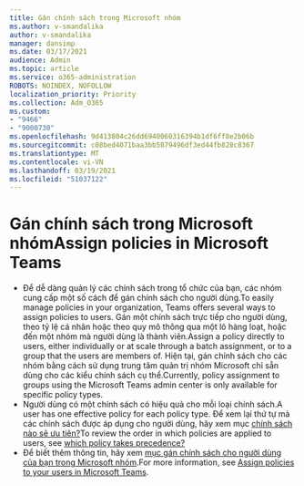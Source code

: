 ```yaml
---
title: Gán chính sách trong Microsoft nhóm
ms.author: v-smandalika
author: v-smandalika
manager: dansimp
ms.date: 03/17/2021
audience: Admin
ms.topic: article
ms.service: o365-administration
ROBOTS: NOINDEX, NOFOLLOW
localization_priority: Priority
ms.collection: Adm_O365
ms.custom:
- "9466"
- "9000730"
ms.openlocfilehash: 9d413804c26dd6940060316394b1df6ff8e2b06b
ms.sourcegitcommit: c08bed4071baa3bb5879496df3ed44fb828c8367
ms.translationtype: MT
ms.contentlocale: vi-VN
ms.lasthandoff: 03/19/2021
ms.locfileid: "51037122"
---
```

# <a name="assign-policies-in-microsoft-teams"></a><span data-ttu-id="34f7e-102">Gán chính sách trong Microsoft nhóm</span><span class="sxs-lookup"><span data-stu-id="34f7e-102">Assign policies in Microsoft Teams</span></span>

- <span data-ttu-id="34f7e-103">Để dễ dàng quản lý các chính sách trong tổ chức của bạn, các nhóm cung cấp một số cách để gán chính sách cho người dùng.</span><span class="sxs-lookup"><span data-stu-id="34f7e-103">To easily manage policies in your organization, Teams offers several ways to assign policies to users.</span></span> <span data-ttu-id="34f7e-104">Gán một chính sách trực tiếp cho người dùng, theo tỷ lệ cá nhân hoặc theo quy mô thông qua một lô hàng loạt, hoặc đến một nhóm mà người dùng là thành viên.</span><span class="sxs-lookup"><span data-stu-id="34f7e-104">Assign a policy directly to users, either individually or at scale through a batch assignment, or to a group that the users are members of.</span></span>  <span data-ttu-id="34f7e-105">Hiện tại, gán chính sách cho các nhóm bằng cách sử dụng trung tâm quản trị nhóm Microsoft chỉ sẵn dùng cho các kiểu chính sách cụ thể.</span><span class="sxs-lookup"><span data-stu-id="34f7e-105">Currently, policy assignment to groups using the Microsoft Teams admin center is only available for specific policy types.</span></span> 
- <span data-ttu-id="34f7e-106">Người dùng có một chính sách có hiệu quả cho mỗi loại chính sách.</span><span class="sxs-lookup"><span data-stu-id="34f7e-106">A user has one effective policy for each policy type.</span></span> <span data-ttu-id="34f7e-107">Để xem lại thứ tự mà các chính sách được áp dụng cho người dùng, hãy xem mục [chính sách nào sẽ ưu tiên?](https://docs.microsoft.com/microsoftteams/assign-policies#which-policy-takes-precedence)</span><span class="sxs-lookup"><span data-stu-id="34f7e-107">To review the order in which policies are applied to users, see [which policy takes precedence?](https://docs.microsoft.com/microsoftteams/assign-policies#which-policy-takes-precedence)</span></span>
- <span data-ttu-id="34f7e-108">Để biết thêm thông tin, hãy xem [mục gán chính sách cho người dùng của bạn trong Microsoft nhóm](https://docs.microsoft.com/microsoftteams/assign-policies).</span><span class="sxs-lookup"><span data-stu-id="34f7e-108">For more information, see [Assign policies to your users in Microsoft Teams](https://docs.microsoft.com/microsoftteams/assign-policies).</span></span>